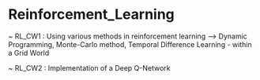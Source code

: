 # Reinforcement_Learning
~ RL_CW1 : Using various methods in reinforcement learning --> Dynamic Programming, Monte-Carlo method, Temporal Difference Learning  - within a Grid World

~ RL_CW2 : Implementation of a Deep Q-Network

